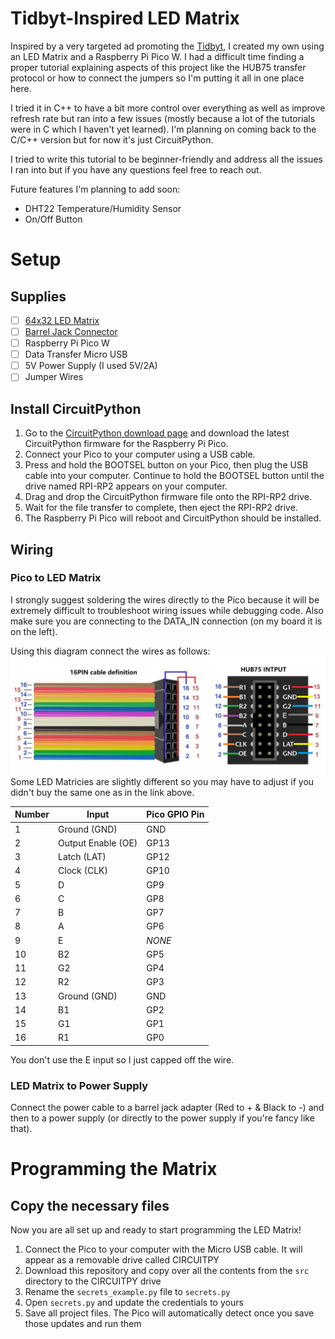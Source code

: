 # Tidbyt-Inspired LED Matrix
Inspired by a very targeted ad promoting the [Tidbyt](https://tidbyt.com), I created my own using an LED Matrix and a Raspberry Pi Pico W.
I had a difficult time finding a proper tutorial explaining aspects of this project like the HUB75 transfer protocol or how to connect the jumpers so I'm putting it all in one place here.

I tried it in C++ to have a bit more control over everything as well as improve refresh rate but ran into a few issues (mostly because a lot of the tutorials were in C which I haven't yet learned). I'm planning on coming back to the C/C++ version but for now it's just CircuitPython.

I tried to write this tutorial to be beginner-friendly and address all the issues I ran into but if you have any questions feel free to reach out.


Future features I'm planning to add soon:
- DHT22 Temperature/Humidity Sensor
- On/Off Button

# Setup

## Supplies
- [ ] [64x32 LED Matrix](https://www.amazon.com/Full-Color-Raspberry-Displaying-Adjustable-Brightness/dp/B0B3W1PFY6?th=1)
- [ ] [Barrel Jack Connector](https://www.amazon.com/DAYKIT-Female-2-1x5-5MM-Adapter-Connector/dp/B01J1WZENK/ref=sr_1_1_sspa?crid=1MW115A6TV7YY&keywords=barrel+jack+connector&qid=1693456075&s=electronics&sprefix=barrel+jack%2Celectronics%2C117&sr=1-1-spons&sp_csd=d2lkZ2V0TmFtZT1zcF9hdGY&psc=1)
- [ ] Raspberry Pi Pico W
- [ ] Data Transfer Micro USB
- [ ] 5V Power Supply (I used 5V/2A)
- [ ] Jumper Wires

## Install CircuitPython
1. Go to the [CircuitPython download page](https://circuitpython.org/board/raspberry_pi_pico_w/) and download the latest CircuitPython firmware for the Raspberry Pi Pico.
2. Connect your Pico to your computer using a USB cable.
3. Press and hold the BOOTSEL button on your Pico, then plug the USB cable into your computer. Continue to hold the BOOTSEL button until the drive named RPI-RP2 appears on your computer.
4. Drag and drop the CircuitPython firmware file onto the RPI-RP2 drive.
5. Wait for the file transfer to complete, then eject the RPI-RP2 drive.
6. The Raspberry Pi Pico will reboot and CircuitPython should be installed.

## Wiring

### Pico to LED Matrix

I strongly suggest soldering the wires directly to the Pico because it will be extremely difficult to troubleshoot wiring issues while debugging code.  Also make sure you are connecting to the DATA_IN connection (on my board it is on the left). 

Using this diagram connect the wires as follows:
![](<Additional Resources/HUB75 Ribbon Pinout.jpg> "HUB75 Ribbion Wiring")
Some LED Matricies are slightly different so you may have to adjust if you didn't buy the same one as in the link above.

| Number | Input              | Pico GPIO Pin |
|--------|--------------------|---------------|
| 1      | Ground (GND)       | GND           |
| 2      | Output Enable (OE) | GP13          |
| 3      | Latch (LAT)        | GP12          |
| 4      | Clock (CLK)        | GP10          |
| 5      | D                  | GP9           |
| 6      | C                  | GP8           |
| 7      | B                  | GP7           |
| 8      | A                  | GP6           |
| 9      | E                  | _NONE_        |
| 10     | B2                 | GP5           |
| 11     | G2                 | GP4           |
| 12     | R2                 | GP3           |
| 13     | Ground (GND)       | GND           |
| 14     | B1                 | GP2           |
| 15     | G1                 | GP1           |
| 16     | R1                 | GP0           |

You don't use the E input so I just capped off the wire.
### LED Matrix to Power Supply
Connect the power cable to a barrel jack adapter (Red to + & Black to -) and then to a power supply (or directly to the power supply if you're fancy like that).

# Programming the Matrix

## Copy the necessary files

Now you are all set up and ready to start programming the LED Matrix!

1. Connect the Pico to your computer with the Micro USB cable. It will appear as a removable drive called CIRCUITPY
2. Download this repository and copy over all the contents from the `src` directory to the CIRCUITPY drive
3. Rename the `secrets_example.py` file to `secrets.py`
4. Open `secrets.py` and update the credentials to yours
5. Save all project files. The Pico will automatically detect once you save those updates and run them

